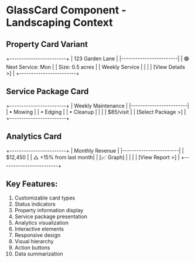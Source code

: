 # GlassCard Component - Landscaping Context

## Property Card Variant
+------------------------+
|    123 Garden Lane     |
|------------------------|
| 🟢 Next Service: Mon   |
| Size: 0.5 acres       |
| Weekly Service        |
|                       |
| [View Details >]      |
+------------------------+

## Service Package Card
+------------------------+
|   Weekly Maintenance   |
|------------------------|
| • Mowing              |
| • Edging              |
| • Cleanup             |
|                       |
| $85/visit             |
| [Select Package >]    |
+------------------------+

## Analytics Card
+------------------------+
|   Monthly Revenue      |
|------------------------|
| $12,450               |
| △ +15% from last month|
|    [📈 Graph]         |
|                       |
| [View Report >]       |
+------------------------+

## Key Features:
1. Customizable card types
2. Status indicators
3. Property information display
4. Service package presentation
5. Analytics visualization
6. Interactive elements
7. Responsive design
8. Visual hierarchy
9. Action buttons
10. Data summarization 